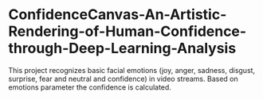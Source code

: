 # ConfidenceCanvas-An-Artistic-Rendering-of-Human-Confidence-through-Deep-Learning-Analysis
This project recognizes basic facial emotions (joy, anger, sadness, disgust, surprise, fear and neutral and confidence) in video streams. Based on emotions parameter the confidence is calculated.
